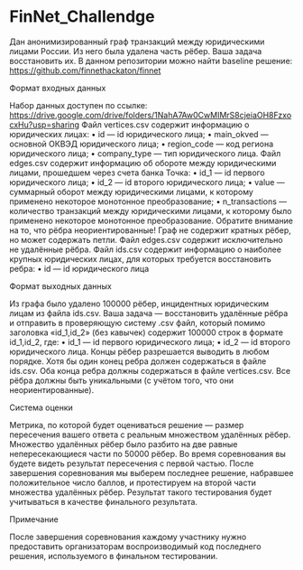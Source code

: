 # FinNet_Challendge
Дан анонимизированный граф транзакций между юридическими лицами России. Из него была удалена часть рёбер. Ваша задача восстановить их.
В данном репозитории можно найти baseline решение: https://github.com/finnethackaton/finnet

Формат входных данных

Набор данных доступен по ссылке: https://drive.google.com/drive/folders/1NahA7Aw0CwMIMrS8cjeiaOH8FzxocxHu?usp=sharing
Файл vertices.csv содержит информацию о юридических лицах:
• id — id юридического лица;
• main_okved — основной ОКВЭД юридического лица;
• region_code — код региона юридического лица;
• company_type — тип юридического лица.
Файл edges.csv содержит информацию об обороте между юридическими лицами, прошедшем через счета банка Точка:
• id_1 — id первого юридического лица;
• id_2 — id второго юридического лица;
• value — суммарный оборот между юридическими лицами, к которому применено некоторое монотонное преобразование;
• n_transactions — количество транзакций между юридическими лицами, к которому было применено некоторое монотонное преобразование.
Обратите внимание на то, что рёбра неориентированные! Граф не содержит кратных рёбер, но может содержать петли. Файл edges.csv содержит исключительно не удалённые рёбра.
Файл ids.csv содержит информацию о наиболее крупных юридических лицах, для которых требуется восстановить ребра:
• id — id юридического лица

Формат выходных данных

Из графа было удалено 100000 рёбер, инцидентных юридическим лицам из файла ids.csv. Ваша задача — восстановить удалённые рёбра и отправить в проверяющую систему .csv файл, который помимо заголовка «id_1,id_2» (без кавычек) содержит 100000 строк в формате id_1,id_2, где:
• id_1 — id первого юридического лица;
• id_2 — id второго юридического лица.
Концы рёбер разрешается выводить в любом порядке. Хотя бы один конец ребра должен содержаться в файле ids.csv. Оба конца ребра должны содержаться в файле vertices.csv. Все рёбра должны быть уникальными (с учётом того, что они неориентированные).

Система оценки

Метрика, по которой будет оцениваться решение — размер пересечения вашего ответа с реальным множеством удалённых рёбер.
Множество удалённых рёбер было разбито на две равные непересекающиеся части по 50000 рёбер. Во время соревнования вы будете видеть результат пересечения с первой частью. После завершения соревнования мы выберем последнее решение, набравшее положительное число баллов, и протестируем на второй части множества удалённых рёбер. Результат такого тестирования будет учитываться в качестве финального результата.

Примечание

После завершения соревнования каждому участнику нужно предоставить организаторам воспроизводимый код последнего решения, используемого в финальном тестировании.
